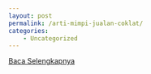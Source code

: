 ```yaml
---
layout: post
permalink: /arti-mimpi-jualan-coklat/
categories:
    - Uncategorized
---
```


[Baca Selengkapnya](/01)